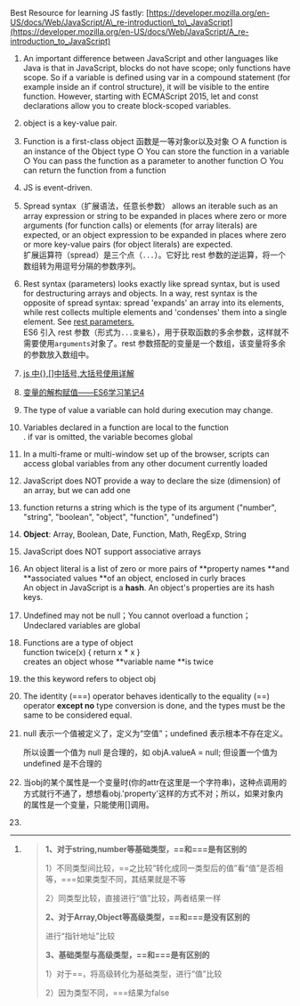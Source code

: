 Best Resource for learning JS fastly: [https://developer.mozilla.org/en-US/docs/Web/JavaScript/A\_re-introduction\_to\_JavaScript](https://developer.mozilla.org/en-US/docs/Web/JavaScript/A_re-introduction_to_JavaScript)

1. An important difference between JavaScript and other languages like Java is that in JavaScript, blocks do not have scope; only functions have scope. So if a variable is defined using var in a compound statement \(for example inside an if control structure\), it will be visible to the entire function. However, starting with ECMAScript 2015, let and const declarations allow you to create block-scoped variables.
2. object is a key-value pair.
3. Function is a first-class object 函数是一等对象or以及对象
   ○ A function is an instance of the Object type
   ○ You can store the function in a variable
   ○ You can pass the function as a parameter to another function
   ○ You can return the function from a function
4. JS is event-driven.
5. Spread syntax（扩展语法，任意长参数） allows an iterable such as an array expression or string to be expanded in places where zero or more arguments \(for function calls\) or elements \(for array literals\) are expected, or an object expression to be expanded in places where zero or more key-value pairs \(for object literals\) are expected.  
   扩展运算符（spread）是三个点（`...`）。它好比 rest 参数的逆运算，将一个数组转为用逗号分隔的参数序列。
6. Rest syntax \(parameters\) looks exactly like spread syntax, but is used for destructuring arrays and objects. In a way, rest syntax is the opposite of spread syntax: spread 'expands' an array into its elements, while rest collects multiple elements and 'condenses' them into a single element. See [rest parameters.](https://developer.mozilla.org/en-US/docs/Web/JavaScript/Reference/Functions_and_function_scope/rest_parameters)  
   ES6 引入 rest 参数（形式为`...变量名`），用于获取函数的多余参数，这样就不需要使用`arguments`对象了。rest 参数搭配的变量是一个数组，该变量将多余的参数放入数组中。
7. [js 中{},\[\]中括号,大括号使用详解](http://www.jb51.net/article/27119.htm)

8. [变量的解构赋值——ES6学习笔记4](http://mobilesite.github.io/2017/09/11/es6-4-destruction/)

9. The type of value a variable can hold during execution may change.

10. Variables declared in a function are local to the function  
    . if var is omitted, the variable becomes global

11. In a multi-frame or multi-window set up of the browser, scripts can access global variables from any other document currently loaded

12. JavaScript does NOT provide a way to declare the size \(dimension\) of an array, but we can add one

13. function returns a string which is the type of its argument \("number", "string", "boolean", "object", "function", "undefined"\)

14. **Object**: Array, Boolean, Date, Function, Math, RegExp, String

15. JavaScript does NOT support associative arrays

16. An object literal is a list of zero or more pairs of **property names **and **associated values **of an object, enclosed in curly braces  
     An object in JavaScript is a **hash**. An object's properties are its hash keys.

17. Undefined may not be null；You cannot overload a function；Undeclared variables are global

18. Functions are a type of object  
        function twice\(x\) { return x \* x }  
     creates an object whose **variable name **is twice

19. the this keyword refers to object obj

20. The identity \(===\) operator behaves identically to the equality \(==\) operator **except no** type conversion is done, and the types must be the same to be considered equal.

21. null 表示一个值被定义了，定义为“空值”；undefined 表示根本不存在定义。

    所以设置一个值为 null 是合理的，如 objA.valueA = null;  但设置一个值为 undefined 是不合理的

22. 当obj的某个属性是一个变量时\(你的attr在这里是一个字符串\)，这种点调用的方式就行不通了，想想看obj.'property'这样的方式不对；所以，如果对象内的属性是一个变量，只能使用\[\]调用。

23. 


---

1. > **1、对于string,number等基础类型，==和===是有区别的**
   >
   > 1）不同类型间比较，==之比较“转化成同一类型后的值”看“值”是否相等，===如果类型不同，其结果就是不等
   >
   > 2）同类型比较，直接进行“值”比较，两者结果一样
   >
   > **2、对于Array,Object等高级类型，==和===是没有区别的**
   >
   > 进行“指针地址”比较
   >
   > **3、基础类型与高级类型，==和===是有区别的**
   >
   > 1）对于==，将高级转化为基础类型，进行“值”比较
   >
   > 2）因为类型不同，===结果为false



